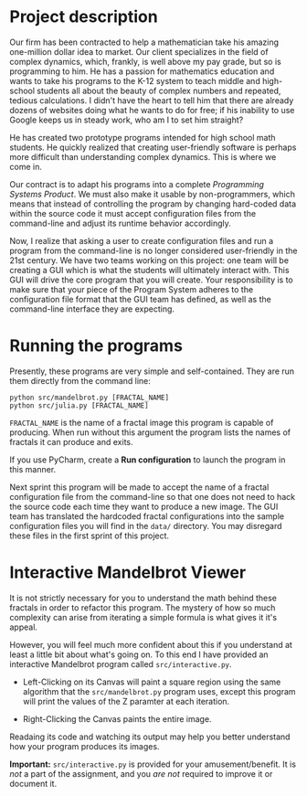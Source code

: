 # Project description 

Our firm has been contracted to help a mathematician take his amazing
one-million dollar idea to market.  Our client specializes in the field of
complex dynamics, which, frankly, is well above my pay grade, but so is
programming to him.  He has a passion for mathematics education and wants to
take his programs to the K-12 system to teach middle and high-school students
all about the beauty of complex numbers and repeated, tedious calculations.  I
didn't have the heart to tell him that there are already dozens of websites
doing what he wants to do for free; if his inability to use Google keeps us in
steady work, who am I to set him straight?

He has created two prototype programs intended for high school math students.
He quickly realized that creating user-friendly software is perhaps more
difficult than understanding complex dynamics.  This is where we come in.

Our contract is to adapt his programs into a complete *Programming Systems
Product*.  We must also make it usable by non-programmers, which means that
instead of controlling the program by changing hard-coded data within the
source code it must accept configuration files from the command-line and
adjust its runtime behavior accordingly.

Now, I realize that asking a user to create configuration files and run a
program from the command-line is no longer considered user-friendly in the
21st century.  We have two teams working on this project: one team will be
creating a GUI which is what the students will ultimately interact with.  This
GUI will drive the core program that you will create.  Your responsibility is
to make sure that your piece of the Program System adheres to the
configuration file format that the GUI team has defined, as well as the
command-line interface they are expecting.



# Running the programs

Presently, these programs are very simple and self-contained.  They are run
them directly from the command line:

    python src/mandelbrot.py [FRACTAL_NAME]
    python src/julia.py [FRACTAL_NAME]

`FRACTAL_NAME` is the name of a fractal image this program is capable of
producing.  When run without this argument the program lists the names of
fractals it can produce and exits.

If you use PyCharm, create a **Run configuration** to launch the program in
this manner.

Next sprint this program will be made to accept the name of a fractal
configuration file from the command-line so that one does not need to hack the
source code each time they want to produce a new image.  The GUI team has
translated the hardcoded fractal configurations into the sample configuration
files you will find in the `data/` directory.  You may disregard these files
in the first sprint of this project.



# Interactive Mandelbrot Viewer

It is not strictly necessary for you to understand the math behind these
fractals in order to refactor this program.  The mystery of how so much
complexity can arise from iterating a simple formula is what gives it it's
appeal.

However, you will feel much more confident about this if you understand at
least a little bit about what's going on.  To this end I have provided an
interactive Mandelbrot program called `src/interactive.py`.

* Left-Clicking on its Canvas will paint a square region using the same
  algorithm that the `src/mandelbrot.py` program uses, except this program will
  print the values of the Z paramter at each iteration.

* Right-Clicking the Canvas paints the entire image.

Readaing its code and watching its output may help you better understand how
your program produces its images.

**Important:** `src/interactive.py` is provided for your amusement/benefit.
It is *not* a part of the assignment, and you *are not* required to improve it
or document it.
